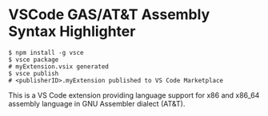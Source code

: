 # VSCode GAS/AT&T Assembly Syntax Highlighter

```
$ npm install -g vsce
$ vsce package
# myExtension.vsix generated
$ vsce publish
# <publisherID>.myExtension published to VS Code Marketplace
```

This is a VS Code extension providing language support for x86 and x86_64 assembly language in GNU Assembler dialect (AT&T).
